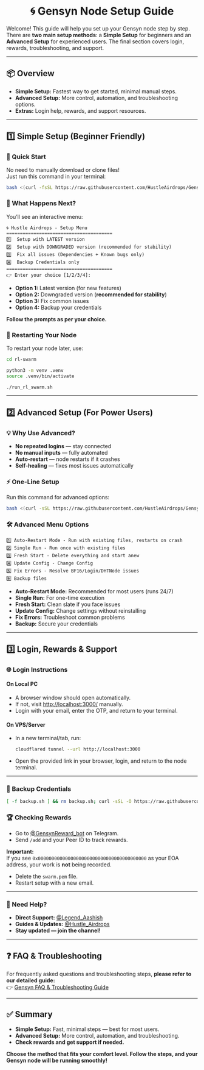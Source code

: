 <div align="center">

# 🌀 Gensyn Node Setup Guide

</div>

Welcome! This guide will help you set up your Gensyn node step by step. There are **two main setup methods**: a **Simple Setup** for beginners and an **Advanced Setup** for experienced users. The final section covers login, rewards, troubleshooting, and support.

---

## 📦 Overview

- **Simple Setup:** Fastest way to get started, minimal manual steps.
- **Advanced Setup:** More control, automation, and troubleshooting options.
- **Extras:** Login help, rewards, and support resources.

---

## 1️⃣ Simple Setup (Beginner Friendly)

### 🚀 Quick Start

No need to manually download or clone files!  
Just run this command in your terminal:

```bash
bash <(curl -fsSL https://raw.githubusercontent.com/HustleAirdrops/Gensyn-Advanced-Solutions/main/installation.sh)
```

### 📝 What Happens Next?

You’ll see an interactive menu:

```
🌀 Hustle Airdrops - Setup Menu
=======================================
1️⃣  Setup with LATEST version  
2️⃣  Setup with DOWNGRADED version (recommended for stability)  
3️⃣  Fix all issues (Dependencies + Known bugs only)  
4️⃣  Backup Credentials only  
=======================================
👉 Enter your choice [1/2/3/4]:
```

- **Option 1:** Latest version (for new features)
- **Option 2:** Downgraded version (**recommended for stability**)
- **Option 3:** Fix common issues
- **Option 4:** Backup your credentials

**Follow the prompts as per your choice.**

### 🔄 Restarting Your Node

To restart your node later, use:

```bash
cd rl-swarm
```
```bash
python3 -m venv .venv
source .venv/bin/activate
```
```bash
./run_rl_swarm.sh
```

---

## 2️⃣ Advanced Setup (For Power Users)

### 💡 Why Use Advanced?

- **No repeated logins** — stay connected
- **No manual inputs** — fully automated
- **Auto-restart** — node restarts if it crashes
- **Self-healing** — fixes most issues automatically

### ⚡ One-Line Setup

Run this command for advanced options:

```bash
bash <(curl -sSL https://raw.githubusercontent.com/HustleAirdrops/Gensyn-Advanced-Solutions/main/advanced.sh)
```

### 🛠️ Advanced Menu Options

```
1️⃣ Auto-Restart Mode - Run with existing files, restarts on crash
2️⃣ Single Run - Run once with existing files
3️⃣ Fresh Start - Delete everything and start anew
4️⃣ Update Config - Change Config
5️⃣ Fix Errors - Resolve BF16/Login/DHTNode issues
6️⃣ Backup files
```

- **Auto-Restart Mode:** Recommended for most users (runs 24/7)
- **Single Run:** For one-time execution
- **Fresh Start:** Clean slate if you face issues
- **Update Config:** Change settings without reinstalling
- **Fix Errors:** Troubleshoot common problems
- **Backup:** Secure your credentials

---

## 3️⃣ Login, Rewards & Support

### 🌐 Login Instructions

#### On Local PC

- A browser window should open automatically.
- If not, visit [http://localhost:3000/](http://localhost:3000/) manually.
- Login with your email, enter the OTP, and return to your terminal.

#### On VPS/Server

- In a new terminal/tab, run:
    ```bash
    cloudflared tunnel --url http://localhost:3000
    ```
- Open the provided link in your browser, login, and return to the node terminal.

---

### 🔐 Backup Credentials
```bash
[ -f backup.sh ] && rm backup.sh; curl -sSL -O https://raw.githubusercontent.com/zunxbt/gensyn-testnet/main/backup.sh && chmod +x backup.sh && ./backup.sh
```

### 🏆 Checking Rewards

- Go to [@GensynReward_bot](https://t.me/GensynReward_bot) on Telegram.
- Send `/add` and your Peer ID to track rewards.

**Important:**  
If you see `0x0000000000000000000000000000000000000000` as your EOA address, your work is **not** being recorded.

- Delete the `swarm.pem` file.
- Restart setup with a new email.

---

### 💬 Need Help?

- **Direct Support:** [@Legend_Aashish](https://t.me/Legend_Aashish)
- **Guides & Updates:** [@Hustle_Airdrops](https://t.me/Hustle_Airdrops)
- **Stay updated — join the channel!**

---

## ❓ FAQ & Troubleshooting

For frequently asked questions and troubleshooting steps, **please refer to our detailed guide:**  
👉 [Gensyn FAQ & Troubleshooting Guide](./gensyn-faq-troubleshooting.md)

---

## ✅ Summary

- **Simple Setup:** Fast, minimal steps — best for most users.
- **Advanced Setup:** More control, automation, and troubleshooting.
- **Check rewards and get support if needed.**

**Choose the method that fits your comfort level. Follow the steps, and your Gensyn node will be running smoothly!** 

